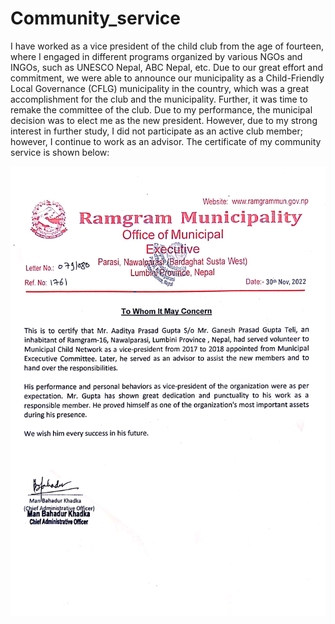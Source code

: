 # Community_service

I have worked as a vice president of the child club from the age of fourteen, where I engaged in different programs organized by various NGOs and INGOs, such as UNESCO Nepal, ABC Nepal, etc. Due to our great effort and commitment, we were able to announce our municipality as a Child-Friendly Local Governance (CFLG) municipality in the country, which was a great accomplishment for the club and the municipality. Further, it was time to remake the committee of the club. Due to my performance, the municipal decision was to elect me as the new president. However, due to my strong interest in further study, I did not participate as an active club member; however, I continue to work as an advisor. The certificate of my community service is shown below:

![Bar Graph](Community_service_certificate.jpeg)
